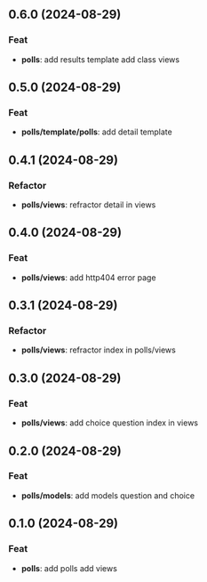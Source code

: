 ## 0.6.0 (2024-08-29)

### Feat

- **polls**: add results template add class views

## 0.5.0 (2024-08-29)

### Feat

- **polls/template/polls**: add detail template

## 0.4.1 (2024-08-29)

### Refactor

- **polls/views**: refractor detail in views

## 0.4.0 (2024-08-29)

### Feat

- **polls/views**: add http404 error page

## 0.3.1 (2024-08-29)

### Refactor

- **polls/views**: refractor index in polls/views

## 0.3.0 (2024-08-29)

### Feat

- **polls/views**: add choice question index in views

## 0.2.0 (2024-08-29)

### Feat

- **polls/models**: add models question and choice

## 0.1.0 (2024-08-29)

### Feat

- **polls**: add polls add views

